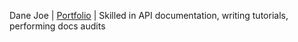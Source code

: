 Dane Joe | [Portfolio](https://danejoe.example.com) | Skilled in API documentation, writing tutorials, performing docs audits

